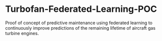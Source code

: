# Turbofan-Federated-Learning-POC
Proof of concept of predictive maintenance using federated learning to continuously  improve predictions of the remaining lifetime of aircraft gas turbine engines.
